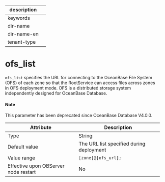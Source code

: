 | description ||
|---|---|
| keywords ||
| dir-name ||
| dir-name-en ||
| tenant-type ||

ofs_list
=============================

`ofs_list` specifies the URL for connecting to the OceanBase File System (OFS) of each zone so that the RootService can access files across zones in OFS deployment mode. OFS is a distributed storage system independently designed for OceanBase Database.

<main id="notice" type='explain'>
  <h4>Note</h4>
  <p>This parameter has been deprecated since OceanBase Database V4.0.0. </p>
</main>


| Attribute | Description |
|------------------|--------------------------|
| Type | String |
| Default value | The URL list specified during deployment |
| Value range | `[zone]@[ofs_url];` |
| Effective upon OBServer node restart | No |




